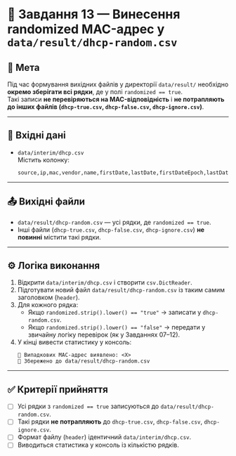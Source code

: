 # 🧩 Завдання 13 — Винесення randomized MAC-адрес у `data/result/dhcp-random.csv`

## 🎯 Мета
Під час формування вихідних файлів у директорії `data/result/` необхідно **окремо зберігати всі рядки**, де у полі `randomized == true`.  
Такі записи **не перевіряються на MAC-відповідність** і **не потрапляють до інших файлів (`dhcp-true.csv`, `dhcp-false.csv`, `dhcp-ignore.csv`)**.

---

## 📁 Вхідні дані
- `data/interim/dhcp.csv`  
  Містить колонку:
  ```csv
  source,ip,mac,vendor,name,firstDate,lastDate,firstDateEpoch,lastDateEpoch,count,randomized,dateList
  ```

---

## 📤 Вихідні файли
- `data/result/dhcp-random.csv` — усі рядки, де `randomized == true`.
- Інші файли (`dhcp-true.csv`, `dhcp-false.csv`, `dhcp-ignore.csv`) **не повинні** містити такі рядки.

---

## ⚙️ Логіка виконання

1. Відкрити `data/interim/dhcp.csv` і створити `csv.DictReader`.
2. Підготувати новий файл `data/result/dhcp-random.csv` із таким самим заголовком (`header`).
3. Для кожного рядка:
   - Якщо `randomized.strip().lower() == "true"` → записати у `dhcp-random.csv`.
   - Якщо `randomized.strip().lower() == "false"` → передати у звичайну логіку перевірок (як у Завданнях 07–12).
4. У кінці вивести статистику у консоль:
   ```
   🔹 Випадкових MAC-адрес виявлено: <X>
   📁 Збережено до data/result/dhcp-random.csv
   ```

---

## ✅ Критерії прийняття
- [ ] Усі рядки з `randomized == true` записуються до `data/result/dhcp-random.csv`.
- [ ] Такі рядки **не потрапляють** до `dhcp-true.csv`, `dhcp-false.csv`, `dhcp-ignore.csv`.
- [ ] Формат файлу (`header`) ідентичний `data/interim/dhcp.csv`.
- [ ] Виводиться статистика у консоль із кількістю рядків.
